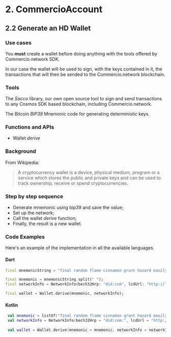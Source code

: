 # 2. CommercioAccount

## 2.2 Generate an HD Wallet

### Use cases
You **must** create a wallet before doing anything with the tools offered by Commercio.network SDK.

In our case the wallet will be used to sign, with the keys contained in it, the transactions that will then be sended to the Commercio.network blockchain.

### Tools
The _Sacco_ library, our own open source tool to sign and send transactions to any Cosmos SDK based blockchain, including Commercio.network.

The Bitcoin _BIP39_ Mnemonic code for generating deterministic keys.

### Functions and APIs
- Wallet _derive_

###  Background
From Wikipedia:
> A cryptocurrency wallet is a device, physical medium, program or a service which stores the public and private keys and can be used to track ownership, receive or spend cryptocurrencies.

### Step by step sequence
- Generate mnemonic using bip39 and save the value;
- Set up the network;
- Call the wallet _derive_ function;
- Finally, the result is a new wallet.

### Code Examples
Here's an example of the implementation in all the available languages.

#### Dart
```dart
final mnemonicString = "final random flame cinnamon grunt hazard easily mutual resist pond solution define knife female tongue crime atom jaguar alert library best forum lesson rigid";

final mnemonic = mnemonicString.split(" ");
final networkInfo = NetworkInfo(bech32Hrp: "did:com", lcdUrl: "http://localhost:1317");

final wallet = Wallet.derive(mnemonic, networkInfo);
```

#### Kotlin
```kotlin
 val mnemonic = listOf("final random flame cinnamon grunt hazard easily mutual resist pond solution define knife female tongue crime atom jaguar alert library best forum lesson rigid")
 val networkInfo = NetworkInfo(bech32Hrp = "did:com:", lcdUrl = "http://localhost:1317")
  
 val wallet = Wallet.derive(mnemonic = mnemonic, networkInfo = networkInfo)
```